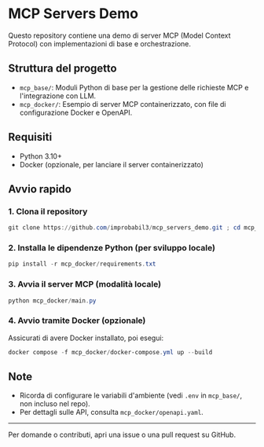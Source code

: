 # MCP Servers Demo

Questo repository contiene una demo di server MCP (Model Context Protocol) con implementazioni di base e orchestrazione.

## Struttura del progetto

- `mcp_base/`: Moduli Python di base per la gestione delle richieste MCP e l'integrazione con LLM.
- `mcp_docker/`: Esempio di server MCP containerizzato, con file di configurazione Docker e OpenAPI.

## Requisiti

- Python 3.10+
- Docker (opzionale, per lanciare il server containerizzato)

## Avvio rapido

### 1. Clona il repository
```powershell
git clone https://github.com/improbabil3/mcp_servers_demo.git ; cd mcp_servers_demo
```

### 2. Installa le dipendenze Python (per sviluppo locale)
```powershell
pip install -r mcp_docker/requirements.txt
```

### 3. Avvia il server MCP (modalità locale)
```powershell
python mcp_docker/main.py
```

### 4. Avvio tramite Docker (opzionale)
Assicurati di avere Docker installato, poi esegui:
```powershell
docker compose -f mcp_docker/docker-compose.yml up --build
```

## Note
- Ricorda di configurare le variabili d'ambiente (vedi `.env` in `mcp_base/`, non incluso nel repo).
- Per dettagli sulle API, consulta `mcp_docker/openapi.yaml`.

---

Per domande o contributi, apri una issue o una pull request su GitHub.
